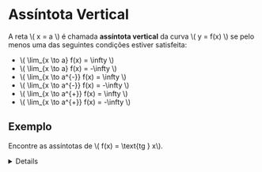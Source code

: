 # Assíntota Vertical

A reta \\( x = a \\) é chamada **assíntota vertical** da curva \\( y = f(x) \\) se pelo menos uma das seguintes condições estiver satisfeita:

- \\( \lim_{x \to a} f(x) = \infty \\)
- \\( \lim_{x \to a} f(x) = -\infty \\)
- \\( \lim_{x \to a^{-}} f(x) = \infty \\)
- \\( \lim_{x \to a^{-}} f(x) = -\infty \\)
- \\( \lim_{x \to a^{+}} f(x) = \infty \\)
- \\( \lim_{x \to a^{+}} f(x) = -\infty \\)

## Exemplo

Encontre as assíntotas de \\( f(x) = \text{tg } x\\).

<details>
Como

\\[
\text{tg } x = \frac{\text{sen } x}{\text{cos } x}
\\]

Podemos encontrar assíntotas verticais onde \\( \text{cos } x = 0 \\). O valor para isso é \\( \frac{\pi}{2} \\).
</details>
